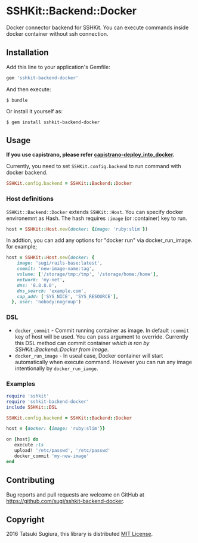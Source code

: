 # SSHKit::Backend::Docker

Docker connector backend for SSHKit.
You can execute commands inside docker container without ssh connection.

## Installation

Add this line to your application's Gemfile:

```ruby
gem 'sshkit-backend-docker'
```

And then execute:

    $ bundle

Or install it yourself as:

    $ gem install sshkit-backend-docker

## Usage

**If you use capistrano, please refer [capistrano-deploy_into_docker](https://github.com/sugi/capistrano-deploy_into_docker).**

Currently, you need to set `SSHKit.config.backend` to run command with docker backend.

```ruby
SSHKit.config.backend = SSHKit::Backend::Docker
```

### Host definitions

`SSHKit::Backend::Docker` extends `SSHKit::Host`.
You can specify docker environemnt as Hash. The hash requires `:image` (or :container) key to run.

```ruby
host = SSHKit::Host.new(docker: {image: 'ruby:slim'})
```

In addtion, you can add any options for "docker run" via docker_run_image. for example;

```ruby
host = SSHKit::Host.new(docker: {
    image: 'sugi/rails-base:latest',
    commit: 'new-image-name:tag',
    volume: ['/storage/tmp:/tmp', '/storage/home:/home'],
    network: 'my-net',
    dns: '8.8.8.8',
    dns_search: 'example.com',
    cap_add: ['SYS_NICE', 'SYS_RESOURCE'],
  }, user: 'nobody:nogroup')
```

### DSL

* `docker_commit` - Commit running container as image. In default `:commit` key of host will be used. You can pass argument to override. Currently this DSL method can commit container *which is ran by SSHKit::Backend::Docker from image*.
* `docker_run_image` - In useal case, Docker container will start automatically when execute command. However you can run any image intentionally by `docker_run_iamge`.

### Examples

```ruby
require 'sshkit'
require 'sshkit-backend-docker'
include SSHKit::DSL

SSHKit.config.backend = SSHKit::Backend::Docker

host = {docker: {image: 'ruby:slim'}}

on [host] do
   execute :ls
   upload! '/etc/passwd', '/etc/passwd'
   docker_commit 'my-new-image'
end
```

## Contributing

Bug reports and pull requests are welcome on GitHub at https://github.com/sugi/sshkit-backend-docker.

## Copyright

2016 Tatsuki Sugiura, this library is distributed [MIT License](https://opensource.org/licenses/MIT).

